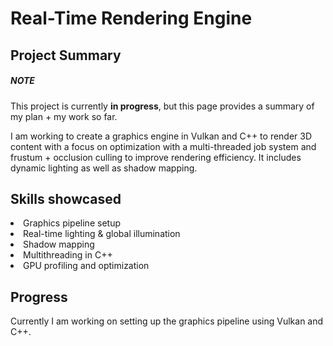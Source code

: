 
<h1 :class="$style.header">Real-Time Rendering Engine</h1>





Project Summary
-

<h5>NOTE</h5>
This project is currently <b>in progress</b>, but this page provides a summary of my plan + my work so far.

I am working to create a graphics engine in Vulkan and C++ to render 3D content with a focus on optimization with a multi-threaded job system and frustum + occlusion culling to improve rendering efficiency. It includes dynamic lighting as well as shadow mapping.

Skills showcased
-

<li>Graphics pipeline setup</li>

<li>Real-time lighting & global illumination</li>

<li>Shadow mapping</li>

<li>Multithreading in C++</li>

<li>GPU profiling and optimization</li>

Progress
-

Currently I am working on setting up the graphics pipeline using Vulkan and C++.

<style module>
.header {
  padding-left: 22%
}
</style>



<!---
<style module>
.card-button {
    border-radius: 10px;
    width: 50%;
    height: 50px;
    align-self: bottom;
    margin-bottom: 10%;
    background-color: #3d3d66;
    color: white;
    cursor: grab;
}
</style>

<style module>
.card-button:hover {
    transition: 0.3s;
    background-color: white;
    color: black;
    border-color: #3d3d66;
}
</style>

-->
